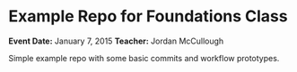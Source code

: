 # Example Repo for Foundations Class

**Event Date:** January 7, 2015
**Teacher:** Jordan McCullough

Simple example repo with some basic commits and workflow prototypes.
